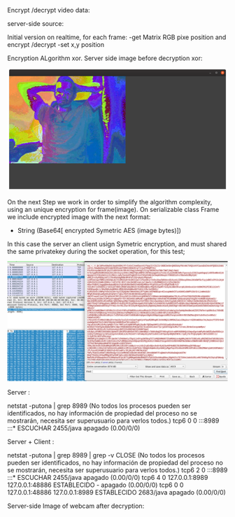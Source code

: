 Encrypt /decrypt video data:

server-side source:

Initial version on realtime, for each frame:
-get Matrix RGB pixe position and  encrypt /decrypt
-set x,y position

Encryption ALgorithm xor. Server side image before decryption xor:

![Image description]( img/XorEncryptionWebCam.png )


On the next Step we work in order to simplify the algorithm complexity, using an unique encryption for frame(image).
On serializable class Frame we include encrypted image with the next format:

- String (Base64[ encrypted Symetric AES (image bytes)]) 
  
In this case the server an client usign Symetric encryption, and must shared the same privatekey during the socket operation, for this test;



 ![Image description]( img/Encrypted_AES.pcap.png )
 
 Server :
 
  netstat -putona | grep 8989
(No todos los procesos pueden ser identificados, no hay información de propiedad del proceso
 no se mostrarán, necesita ser superusuario para verlos todos.)
tcp6       0      0 :::8989                 :::*                    ESCUCHAR    2455/java            apagado (0.00/0/0)
 
 
 Server + Client :
 
 netstat -putona | grep 8989 | grep -v CLOSE
(No todos los procesos pueden ser identificados, no hay información de propiedad del proceso
 no se mostrarán, necesita ser superusuario para verlos todos.)
tcp6       2      0 :::8989                 :::*                    ESCUCHAR    2455/java            apagado (0.00/0/0)
tcp6       4      0 127.0.0.1:8989          127.0.0.1:48886         ESTABLECIDO -                    apagado (0.00/0/0)
tcp6       0      0 127.0.0.1:48886         127.0.0.1:8989          ESTABLECIDO 2683/java            apagado (0.00/0/0)
 
 
 
 Server-side Image of webcam after decryption:
 
 
